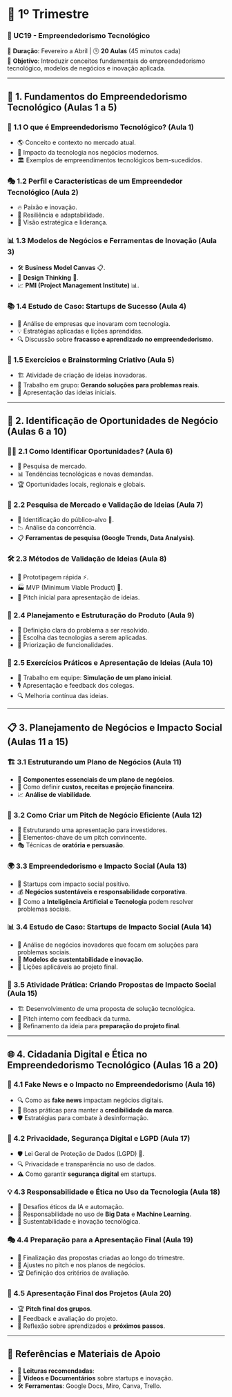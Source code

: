 # 📘 1º Trimestre  
### 🏫 UC19 - Empreendedorismo Tecnológico  
📆 **Duração**: Fevereiro a Abril | 🕒 **20 Aulas** (45 minutos cada)  
🎯 **Objetivo**: Introduzir conceitos fundamentais do empreendedorismo tecnológico, modelos de negócios e inovação aplicada.

---

## 📌 1. Fundamentos do Empreendedorismo Tecnológico (Aulas 1 a 5)
### 📖 1.1 O que é Empreendedorismo Tecnológico? (Aula 1)
   - 🌎 Conceito e contexto no mercado atual.
   - 🚀 Impacto da tecnologia nos negócios modernos.
   - 🏛️ Exemplos de empreendimentos tecnológicos bem-sucedidos.

### 🎭 1.2 Perfil e Características de um Empreendedor Tecnológico (Aula 2)
   - 🔥 Paixão e inovação.
   - 🔄 Resiliência e adaptabilidade.
   - 🎯 Visão estratégica e liderança.

### 📊 1.3 Modelos de Negócios e Ferramentas de Inovação (Aula 3)
   - 🛠️ **Business Model Canvas** 📋.
   - 🎨 **Design Thinking** 🧠.
   - 📈 **PMI (Project Management Institute)** 📊.

### 📚 1.4 Estudo de Caso: Startups de Sucesso (Aula 4)
   - 📖 Análise de empresas que inovaram com tecnologia.
   - 💡 Estratégias aplicadas e lições aprendidas.
   - 🔍 Discussão sobre **fracasso e aprendizado no empreendedorismo**.

### 📝 1.5 Exercícios e Brainstorming Criativo (Aula 5)
   - 🏗️ Atividade de criação de ideias inovadoras.
   - 🤝 Trabalho em grupo: **Gerando soluções para problemas reais**.
   - 🎤 Apresentação das ideias iniciais.

---

## 🎯 2. Identificação de Oportunidades de Negócio (Aulas 6 a 10)
### 🕵️‍♂️ 2.1 Como Identificar Oportunidades? (Aula 6)
   - 🎯 Pesquisa de mercado.
   - 📊 Tendências tecnológicas e novas demandas.
   - 🏆 Oportunidades locais, regionais e globais.

### 📑 2.2 Pesquisa de Mercado e Validação de Ideias (Aula 7)
   - 🛒 Identificação do público-alvo 🎯.
   - 📉 Análise da concorrência.
   - 📋 **Ferramentas de pesquisa (Google Trends, Data Analysis)**.

### 🛠️ 2.3 Métodos de Validação de Ideias (Aula 8)
   - 🧪 Prototipagem rápida ⚡.
   - 🏭 MVP (Minimum Viable Product) 🚀.
   - 🎤 Pitch inicial para apresentação de ideias.

### 🚧 2.4 Planejamento e Estruturação do Produto (Aula 9)
   - 🎯 Definição clara do problema a ser resolvido.
   - 🔄 Escolha das tecnologias a serem aplicadas.
   - 📌 Priorização de funcionalidades.

### 🤔 2.5 Exercícios Práticos e Apresentação de Ideias (Aula 10)
   - 🤝 Trabalho em equipe: **Simulação de um plano inicial**.
   - 🎙️ Apresentação e feedback dos colegas.
   - 🔍 Melhoria contínua das ideias.

---

## 📋 3. Planejamento de Negócios e Impacto Social (Aulas 11 a 15)
### 🏗️ 3.1 Estruturando um Plano de Negócios (Aula 11)
   - 📑 **Componentes essenciais de um plano de negócios**.
   - 🏦 Como definir **custos, receitas e projeção financeira**.
   - 📈 **Análise de viabilidade**.

### 💼 3.2 Como Criar um Pitch de Negócio Eficiente (Aula 12)
   - 🎤 Estruturando uma apresentação para investidores.
   - 🧩 Elementos-chave de um pitch convincente.
   - 🎭 Técnicas de **oratória e persuasão**.

### 🌍 3.3 Empreendedorismo e Impacto Social (Aula 13)
   - 🌱 Startups com impacto social positivo.
   - 💰 **Negócios sustentáveis e responsabilidade corporativa**.
   - 🤖 Como a **Inteligência Artificial e Tecnologia** podem resolver problemas sociais.

### 📊 3.4 Estudo de Caso: Startups de Impacto Social (Aula 14)
   - 📖 Análise de negócios inovadores que focam em soluções para problemas sociais.
   - 🔄 **Modelos de sustentabilidade e inovação**.
   - 🌟 Lições aplicáveis ao projeto final.

### 📝 3.5 Atividade Prática: Criando Propostas de Impacto Social (Aula 15)
   - 🏗️ Desenvolvimento de uma proposta de solução tecnológica.
   - 🤝 Pitch interno com feedback da turma.
   - 📌 Refinamento da ideia para **preparação do projeto final**.

---

## 🌐 4. Cidadania Digital e Ética no Empreendedorismo Tecnológico (Aulas 16 a 20)
### 📰 4.1 Fake News e o Impacto no Empreendedorismo (Aula 16)
   - 🔍 Como as **fake news** impactam negócios digitais.
   - 📢 Boas práticas para manter a **credibilidade da marca**.
   - 🛡️ Estratégias para combate à desinformação.

### 🔐 4.2 Privacidade, Segurança Digital e LGPD (Aula 17)
   - 🛡️ Lei Geral de Proteção de Dados (LGPD) 🔏.
   - 🔍 Privacidade e transparência no uso de dados.
   - ⚠️ Como garantir **segurança digital** em startups.

### 💡 4.3 Responsabilidade e Ética no Uso da Tecnologia (Aula 18)
   - 🤖 Desafios éticos da IA e automação.
   - 📌 Responsabilidade no uso de **Big Data** e **Machine Learning**.
   - 🌱 Sustentabilidade e inovação tecnológica.

### 🎭 4.4 Preparação para a Apresentação Final (Aula 19)
   - 📝 Finalização das propostas criadas ao longo do trimestre.
   - 🎯 Ajustes no pitch e nos planos de negócios.
   - 🏆 Definição dos critérios de avaliação.

### 🎤 4.5 Apresentação Final dos Projetos (Aula 20)
   - 🏆 **Pitch final dos grupos**.
   - 🌟 Feedback e avaliação do projeto.
   - 🎯 Reflexão sobre aprendizados e **próximos passos**.

---

## 📜 **Referências e Materiais de Apoio**
- 📄 **Leituras recomendadas**:
- 🎥 **Vídeos e Documentários** sobre startups e inovação.
- 🛠️ **Ferramentas**: Google Docs, Miro, Canva, Trello.
